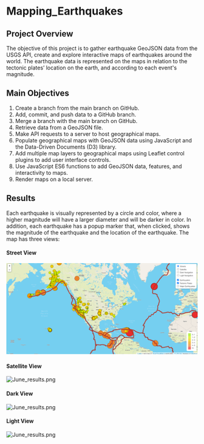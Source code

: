 # Mapping_Earthquakes

## Project Overview

The objective of this project is to gather earthquake GeoJSON data from the USGS API, create and explore interactive maps of earthquakes around the world.
The earthquake data is represented on the maps in relation to the tectonic plates’ location on the earth, and according to each event's magnitude.

## Main Objectives

1. Create a branch from the main branch on GitHub.
2. Add, commit, and push data to a GitHub branch.
3. Merge a branch with the main branch on GitHub.
4. Retrieve data from a GeoJSON file.
5. Make API requests to a server to host geographical maps.
6. Populate geographical maps with GeoJSON data using JavaScript and the Data-Driven Documents (D3) library.
7. Add multiple map layers to geographical maps using Leaflet control plugins to add user interface controls.
8. Use JavaScript ES6 functions to add GeoJSON data, features, and interactivity to maps.
9. Render maps on a local server.

## Results

Each earthquake is visually represented by a circle and color, where a higher magnitude will have a larger diameter and will be darker in color. In addition, each earthquake has a popup marker that, when clicked, shows the magnitude of the earthquake and the location of the earthquake. The map has three views:

#### Street View

![Earthquake_Challenge](Pic1.png)

#### Satellite View

![June_results.png](June_results.png)

#### Dark View

![June_results.png](June_results.png)

#### Light View

![June_results.png](June_results.png)
